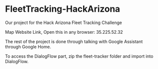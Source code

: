 # FleetTracking-HackArizona
Our project for the Hack Arizona Fleet Tracking Challenge

Map Website Link, Open this in any browser:
35.225.52.32

The rest of the project is done through talking with Google Assistant through Google Home.

To access the DialogFlow part, zip the fleet-tracker folder and import into DialogFlow.
